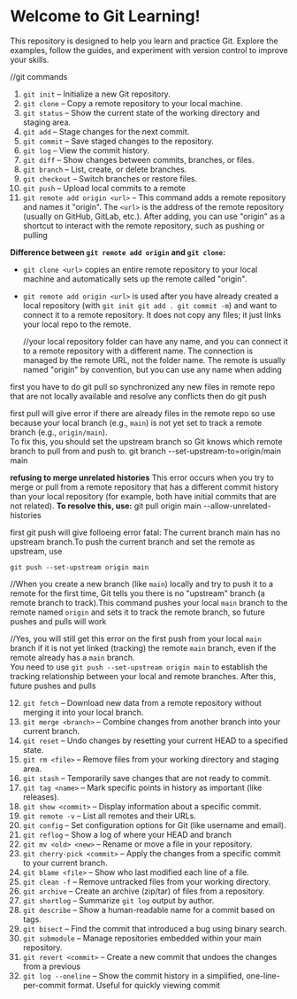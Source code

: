 # Welcome to Git Learning!

This repository is designed to help you learn and practice Git. Explore the examples, follow the guides, and experiment with version control to improve your skills.

//git commands

1. `git init` – Initialize a new Git repository.
2. `git clone` – Copy a remote repository to your local machine.
3. `git status` – Show the current state of the working directory and staging area.
4. `git add` – Stage changes for the next commit.
5. `git commit` – Save staged changes to the repository.
6. `git log` – View the commit history.
7. `git diff` – Show changes between commits, branches, or files.
8. `git branch` – List, create, or delete branches.
9. `git checkout` – Switch branches or restore files.
10. `git push` – Upload local commits to a remote
11. `git remote add origin <url>` – This command adds a remote repository and names it "origin". The `<url>` is the address of the remote repository (usually on GitHub, GitLab, etc.). After adding, you can use "origin" as a shortcut to interact with the remote repository, such as pushing or pulling

**Difference between `git remote add origin` and `git clone`:**

- `git clone <url>` copies an entire remote repository to your local machine and automatically sets up the remote called "origin".

- `git remote add origin <url>` is used after you have already created a local repository (with `git init git add . git commit -m`) and want to connect it to a remote repository. It does not copy any files; it just links your local repo to the remote.

  //your local repository folder can have any name, and you can connect it to a remote repository with a different name. The connection is managed by the remote URL, not the folder name. The remote is usually named "origin" by convention, but you can use any name when adding

first you have to do git pull so synchronized any new files in remote repo that are not locally available and resolve any conflicts then do git push

first pull will give error if there are already files in the remote repo so use because your local branch (e.g., `main`) is not yet set to track a remote branch (e.g., `origin/main`).  
To fix this, you should set the upstream branch so Git knows which remote branch to pull from and push to.
git branch --set-upstream-to=origin/main main

**refusing to merge unrelated histories**
This error occurs when you try to merge or pull from a remote repository that has a different commit history than your local repository (for example, both have initial commits that are not related).
**To resolve this, use:**
git pull origin main --allow-unrelated-histories

first git push will give folloeing error fatal: The current branch main has no upstream branch.To push the current branch and set the remote as upstream, use

    git push --set-upstream origin main

//When you create a new branch (like `main`) locally and try to push it to a remote for the first time, Git tells you there is no "upstream" branch (a remote branch to track).This command pushes your local `main` branch to the remote named `origin` and sets it to track the remote branch, so future pushes and pulls will work

//Yes, you will still get this error on the first push from your local `main` branch if it is not yet linked (tracking) the remote `main` branch, even if the remote already has a `main` branch.  
You need to use `git push --set-upstream origin main` to establish the tracking relationship between your local and remote branches. After this, future pushes and pulls


12. `git fetch` – Download new data from a remote repository without merging it into your local branch.
13. `git merge <branch>` – Combine changes from another branch into your current branch.
14. `git reset` – Undo changes by resetting your current HEAD to a specified state.
15. `git rm <file>` – Remove files from your working directory and staging area.
16. `git stash` – Temporarily save changes that are not ready to commit.
17. `git tag <name>` – Mark specific points in history as important (like releases).
18. `git show <commit>` – Display information about a specific commit.
19. `git remote -v` – List all remotes and their URLs.
20. `git config` – Set configuration options for Git (like username and email).
21. `git reflog` – Show a log of where your HEAD and branch
22. `git mv <old> <new>` – Rename or move a file in your repository.
23. `git cherry-pick <commit>` – Apply the changes from a specific commit to your current branch.
24. `git blame <file>` – Show who last modified each line of a file.
25. `git clean -f` – Remove untracked files from your working directory.
26. `git archive` – Create an archive (zip/tar) of files from a repository.
27. `git shortlog` – Summarize `git log` output by author.
28. `git describe` – Show a human-readable name for a commit based on tags.
29. `git bisect` – Find the commit that introduced a bug using binary search.
30. `git submodule` – Manage repositories embedded within your main repository.
31. `git revert <commit>` – Create a new commit that undoes the changes from a previous
32. `git log --oneline` – Show the commit history in a simplified, one-line-per-commit format. Useful for quickly viewing commit